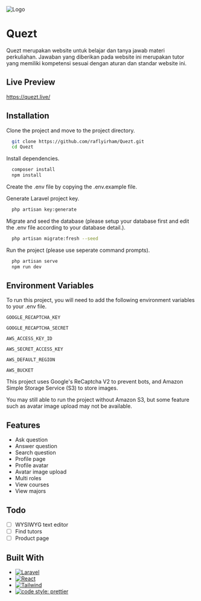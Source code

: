 ![Logo](https://i.ibb.co/M9x1K3r/quezt-logo-header.png)

# Quezt

Quezt merupakan website untuk belajar dan tanya jawab materi perkuliahan. Jawaban yang diberikan pada website ini merupakan tutor yang memiliki kompetensi sesuai dengan aturan dan standar website ini.

## Live Preview

https://quezt.live/

## Installation

Clone the project and move to the project directory.

```bash
  git clone https://github.com/raflyirham/Quezt.git
  cd Quezt
```

Install dependencies.

```bash
  composer install
  npm install
```

Create the .env file by copying the .env.example file.

Generate Laravel project key.

```bash
  php artisan key:generate
```

Migrate and seed the database (please setup your database first and edit the .env file according to your database detail.).

```bash
  php artisan migrate:fresh --seed
```

Run the project (please use seperate command prompts).

```bash
  php artisan serve
  npm run dev
```

## Environment Variables

To run this project, you will need to add the following environment variables to your .env file.

`GOOGLE_RECAPTCHA_KEY`

`GOOGLE_RECAPTCHA_SECRET`

`AWS_ACCESS_KEY_ID`

`AWS_SECRET_ACCESS_KEY`

`AWS_DEFAULT_REGION`

`AWS_BUCKET`

This project uses Google's ReCaptcha V2 to prevent bots, and Amazon Simple Storage Service (S3) to store images.

You may still able to run the project without Amazon S3, but some feature such as avatar image upload may not be available.

## Features

- Ask question
- Answer question
- Search question
- Profile page
- Profile avatar
- Avatar image upload
- Multi roles
- View courses
- View majors

## Todo

- [ ] WYSIWYG text editor
- [ ] Find tutors
- [ ] Product page

## Built With

- [![Laravel][Laravel]][Laravel-url]
- [![React][React.js]][React-url]
- [![Tailwind][TailwindCSS]][TailwindURL]
- [![code style: prettier](https://img.shields.io/badge/code_style-prettier-ff69b4.svg?style=flat-square)](https://github.com/prettier/prettier)

[Laravel]: https://img.shields.io/badge/laravel-%23FF2D20.svg?style=for-the-badge&logo=laravel&logoColor=white
[Laravel-url]: https://laravel.com/
[React.js]: https://img.shields.io/badge/React-20232A?style=for-the-badge&logo=react&logoColor=61DAFB
[React-url]: https://reactjs.org/
[TailwindCSS]: https://img.shields.io/badge/tailwindcss-%2338B2AC.svg?style=for-the-badge&logo=tailwind-css&logoColor=white
[TailwindURL]: https://tailwindcss.com/
